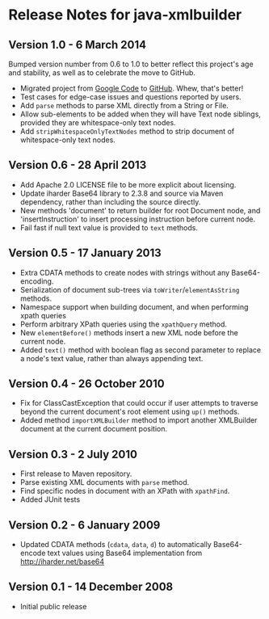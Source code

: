 Release Notes for java-xmlbuilder
=================================

Version 1.0 - 6 March 2014
--------------------------

Bumped version number from 0.6 to 1.0 to better reflect this project's age
and stability, as well as to celebrate the move to GitHub. 

* Migrated project from 
  [Google Code](https://code.google.com/p/java-xmlbuilder/) to
  [GitHub](https://github.com/jmurty/java-xmlbuilder). Whew, that's better!
* Test cases for edge-case issues and questions reported by users.
* Add `parse` methods to parse XML directly from a String or File.
* Allow sub-elements to be added when they will have Text node siblings,
  provided they are whitespace-only text nodes.
* Add `stripWhitespaceOnlyTextNodes` method to strip document of
  whitespace-only text nodes.

Version 0.6 - 28 April 2013
---------------------------

* Add Apache 2.0 LICENSE file to be more explicit about licensing.
* Update iharder Base64 library to 2.3.8 and source via Maven dependency,
  rather than including the source directly.
* New methods 'document' to return builder for root Document node,
  and 'insertInstruction' to insert processing instruction before current node.
* Fail fast if null text value is provided to `text` methods.

Version 0.5 - 17 January 2013
-----------------------------

* Extra CDATA methods to create nodes with strings without any Base64-encoding.
* Serialization of document sub-trees via `toWriter`/`elementAsString` methods.
* Namespace support when building document, and when performing xpath queries
* Perform arbitrary XPath queries using the `xpathQuery` method.
* New `elementBefore()` methods insert a new XML node before the current node.
* Added `text()` method with boolean flag as second parameter to replace a
  node's text value, rather than always appending text.

Version 0.4 - 26 October 2010
-----------------------------

* Fix for ClassCastException that could occur if user attempts to traverse
  beyond the current document's root element using `up()` methods.
* Added method `importXMLBuilder` method to import another XMLBuilder document
  at the current document position.

Version 0.3 - 2 July 2010
-------------------------

* First release to Maven repository.
* Parse existing XML documents with `parse` method.
* Find specific nodes in document with an XPath with `xpathFind`. 
* Added JUnit tests

Version 0.2 - 6 January 2009
----------------------------

* Updated CDATA methods (`cdata`, `data`, `d`) to automatically Base64-encode
  text values using Base64 implementation from http://iharder.net/base64

Version 0.1 - 14 December 2008
------------------------------

* Initial public release
